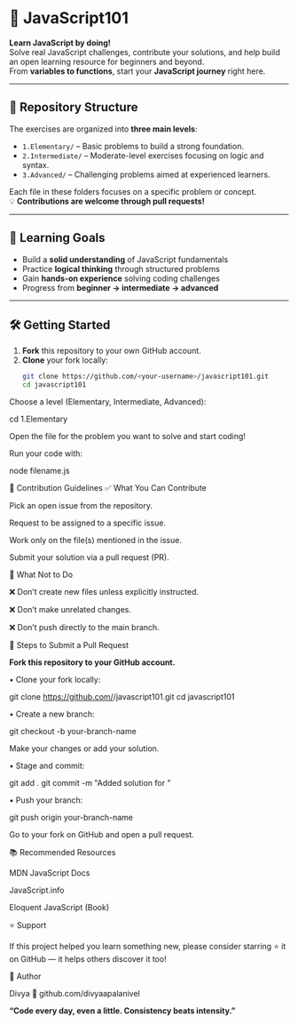 # 🧠 JavaScript101

**Learn JavaScript by doing!**  
Solve real JavaScript challenges, contribute your solutions, and help build an open learning resource for beginners and beyond.  
From **variables to functions**, start your **JavaScript journey** right here.

---

## 📂 Repository Structure

The exercises are organized into **three main levels**:

- `1.Elementary/` – Basic problems to build a strong foundation.  
- `2.Intermediate/` – Moderate-level exercises focusing on logic and syntax.  
- `3.Advanced/` – Challenging problems aimed at experienced learners.  

Each file in these folders focuses on a specific problem or concept.  
💡 **Contributions are welcome through pull requests!**

---

## 🧠 Learning Goals

- Build a **solid understanding** of JavaScript fundamentals  
- Practice **logical thinking** through structured problems  
- Gain **hands-on experience** solving coding challenges  
- Progress from **beginner → intermediate → advanced**

---

## 🛠️ Getting Started

1. **Fork** this repository to your own GitHub account.  
2. **Clone** your fork locally:
   ```bash
   git clone https://github.com/<your-username>/javascript101.git
   cd javascript101
Choose a level (Elementary, Intermediate, Advanced):

cd 1.Elementary


Open the file for the problem you want to solve and start coding!

Run your code with:

node filename.js

🤝 Contribution Guidelines
✅ What You Can Contribute

Pick an open issue from the repository.

Request to be assigned to a specific issue.

Work only on the file(s) mentioned in the issue.

Submit your solution via a pull request (PR).

🚫 What Not to Do

❌ Don’t create new files unless explicitly instructed.

❌ Don’t make unrelated changes.

❌ Don’t push directly to the main branch.

🧾 Steps to Submit a Pull Request

**Fork this repository to your GitHub account.**

• Clone your fork locally:

git clone https://github.com/<your-username>/javascript101.git
cd javascript101


• Create a new branch:

git checkout -b your-branch-name


Make your changes or add your solution.

• Stage and commit:

git add .
git commit -m "Added solution for <problem-name>"


• Push your branch:

git push origin your-branch-name


Go to your fork on GitHub and open a pull request.

📚 Recommended Resources

MDN JavaScript Docs

JavaScript.info

Eloquent JavaScript (Book)

⭐ Support

If this project helped you learn something new, please consider starring ⭐ it on GitHub — it helps others discover it too!

💬 Author

Divya
🐙 github.com/divyaapalanivel

**“Code every day, even a little. Consistency beats intensity.”**